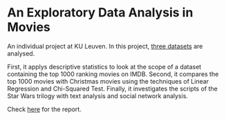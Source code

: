 # An Exploratory Data Analysis in Movies

An individual project at KU Leuven. In this project, [three datasets](https://github.com/dodopianist/Data_Analysis/tree/main/Exploring%20movies/movie_data) are analysed.

First, it applys descriptive statistics to look at the scope of a dataset containing the top 1000 ranking movies on IMDB. Second, it compares the top 1000 movies with Christmas movies using the techniques of Linear Regression and Chi-Squared Test. Finally, it investigates the scripts of the Star Wars trilogy with text analysis and social network analysis.

Check [here](https://github.com/dodopianist/Projects/blob/main/Exploring%20movies/Exploring%20movies.ipynb) for the report.
